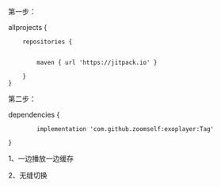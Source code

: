 第一步：

allprojects {

		repositories {
		
			
			maven { url 'https://jitpack.io' }
			
		}
	}
  
  第二步：
  
  dependencies {
  
	        implementation 'com.github.zoomself:exoplayer:Tag'
		
	}
	
	
1、一边播放一边缓存

2、无缝切换
